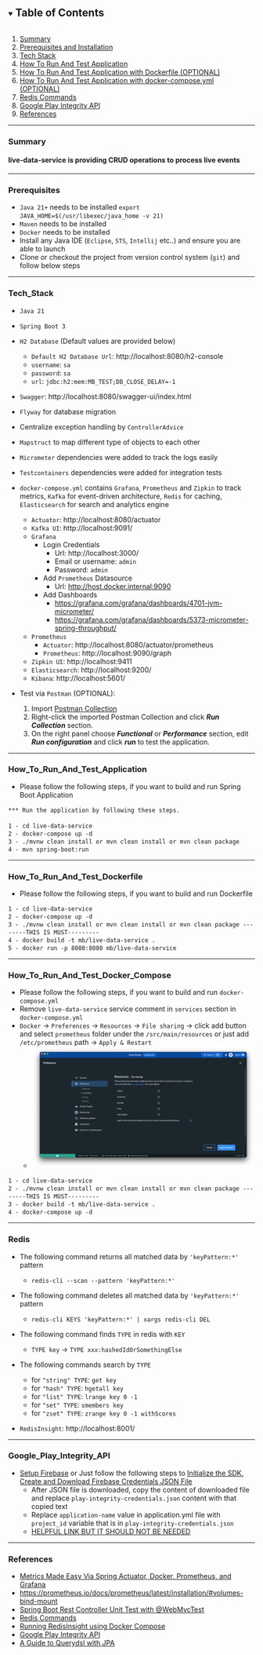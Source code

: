 <!-- TABLE OF CONTENTS -->
<details open="open">
  <summary><h2 style="display: inline-block">Table of Contents</h2></summary>
  <ol>
    <li><a href="#Summary">Summary</a></li>
    <li><a href="#Prerequisites">Prerequisites and Installation</a></li>
    <li><a href="#Tech_Stack">Tech Stack</a></li>
    <li><a href="#How_To_Run_And_Test_Application">How To Run And Test Application</a></li>
    <li><a href="#How_To_Run_And_Test_Dockerfile">How To Run And Test Application with Dockerfile (OPTIONAL)</a></li>
    <li><a href="#How_To_Run_And_Test_Docker_Compose">How To Run And Test Application with docker-compose.yml (OPTIONAL)</a></li>
    <li><a href="#Redis">Redis Commands</a></li>
    <li><a href="#Google_Play_Integrity_API">Google Play Integrity API</a></li>
    <li><a href="#References">References</a></li>
  </ol>
</details>

-------

### Summary

#### live-data-service is providing CRUD operations to process live events

-------

### Prerequisites

- `Java 21+` needs to be installed `export JAVA_HOME=$(/usr/libexec/java_home -v 21)`
- `Maven` needs to be installed
- `Docker` needs to be installed
- Install any Java IDE (`Eclipse`, `STS`, `Intellij` etc..) and ensure you are able to launch
- Clone or checkout the project from version control system (`git`) and follow below steps

-------

### Tech_Stack

- `Java 21`
- `Spring Boot 3`
- `H2 Database` (Default values are provided below)
    - `Default H2 Database Url`: http://localhost:8080/h2-console
    - `username`: `sa`
    - `password`: `sa`
    - `url`: `jdbc:h2:mem:MB_TEST;DB_CLOSE_DELAY=-1`
- `Swagger`: http://localhost:8080/swagger-ui/index.html
- `Flyway` for database migration
- Centralize exception handling by `ControllerAdvice`
- `Mapstruct` to map different type of objects to each other
- `Micrometer` dependencies were added to track the logs easily
- `Testcontainers` dependencies were added for integration tests
- `docker-compose.yml` contains `Grafana`, `Prometheus` and `Zipkin` to track metrics, `Kafka` for event-driven
  architecture, `Redis` for caching, `Elasticsearch` for search and analytics engine
    - `Actuator`: http://localhost:8080/actuator
    - `Kafka UI`: http://localhost:9091/
    - `Grafana`
        - Login Credentials
            - Url: http://localhost:3000/
            - Email or username: `admin`
            - Password: `admin`
        - Add `Prometheus` Datasource
            - Url: http://host.docker.internal:9090
        - Add Dashboards
            - https://grafana.com/grafana/dashboards/4701-jvm-micrometer/
            - https://grafana.com/grafana/dashboards/5373-micrometer-spring-throughput/
    - `Prometheus`
        - `Actuator`: http://localhost:8080/actuator/prometheus
        - `Prometheus`: http://localhost:9090/graph
    - `Zipkin UI`: http://localhost:9411
    - `Elasticsearch`: http://localhost:9200/
    - `Kibana`: http://localhost:5601/

- Test via `Postman` (OPTIONAL):
    1. Import [Postman Collection](docs%2Funit_test_service.postman_collection.json)
    2. Right-click the imported Postman Collection and click _**Run Collection**_ section.
    3. On the right panel choose _**Functional**_ or _**Performance**_ section, edit _**Run configuration**_ and click
       _**run**_ to test the application.

-------

### How_To_Run_And_Test_Application

- Please follow the following steps, if you want to build and run Spring Boot Application

```
*** Run the application by following these steps.

1 - cd live-data-service
2 - docker-compose up -d
3 - ./mvnw clean install or mvn clean install or mvn clean package 
4 - mvn spring-boot:run
```

-------

### How_To_Run_And_Test_Dockerfile

- Please follow the following steps, if you want to build and run Dockerfile

```
1 - cd live-data-service
2 - docker-compose up -d
3 - ./mvnw clean install or mvn clean install or mvn clean package --------THIS IS MUST---------
4 - docker build -t mb/live-data-service .
5 - docker run -p 8080:8080 mb/live-data-service
```

-------

### How_To_Run_And_Test_Docker_Compose

- Please follow the following steps, if you want to build and run `docker-compose.yml`
- Remove `live-data-service` service comment in `services` section in `docker-compose.yml`
- `Docker` -> `Preferences` -> `Resources` -> `File sharing` -> click add button and select `prometheus` folder under
  the `/src/main/resources` or just add `/etc/prometheus` path -> `Apply & Restart`
    - ![img.png](img.png)

```
1 - cd live-data-service
2 - ./mvnw clean install or mvn clean install or mvn clean package --------THIS IS MUST---------
3 - docker build -t mb/live-data-service .
4 - docker-compose up -d
```

-------

### Redis

- The following command returns all matched data by `'keyPattern:*'` pattern
    - `redis-cli --scan --pattern 'keyPattern:*'`

- The following command deletes all matched data by `'keyPattern:*'` pattern
    - `redis-cli KEYS 'keyPattern:*' | xargs redis-cli DEL`

- The following command finds `TYPE` in redis with `KEY`
    - `TYPE key` -> `TYPE xxx:hashedIdOrSomethingElse`

- The following commands search by `TYPE`
    - for `"string" TYPE`: `get key`
    - for `"hash" TYPE`: `hgetall key`
    - for `"list" TYPE`: `lrange key 0 -1`
    - for `"set" TYPE`: `smembers key`
    - for `"zset" TYPE`: `zrange key 0 -1 withScores`

- `RedisInsight`: http://localhost:8001/

-------

### Google_Play_Integrity_API

- [Setup Firebase](https://firebase.google.com/docs/admin/setup) or Just follow the following steps
  to [Initialize the SDK, Create and Download Firebase Credentials JSON File](https://firebase.google.com/docs/admin/setup#initialize-sdk)
    - After JSON file is downloaded, copy the content of downloaded file and replace `play-integrity-credentials.json`
      content with that copied text
    - Replace `application-name` value in application.yml file with `project_id` variable that is
      in `play-integrity-credentials.json`
    - [HELPFUL LINK BUT IT SHOULD NOT BE NEEDED](https://stackoverflow.com/a/40799378)

-------

### References

- [Metrics Made Easy Via Spring Actuator, Docker, Prometheus, and Grafana](https://www.youtube.com/watch?v=Utv7MWgNTvI)
- https://prometheus.io/docs/prometheus/latest/installation/#volumes-bind-mount
- [Spring Boot Rest Controller Unit Test with @WebMvcTest](https://www.bezkoder.com/spring-boot-webmvctest/)
- [Redis Commands](https://auth0.com/blog/introduction-to-redis-install-cli-commands-and-data-types/)
- [Running RedisInsight using Docker Compose](https://collabnix.com/running-redisinsight-using-docker-compose/)
- [Google Play Integrity API](https://developer.android.com/google/play/integrity)
- [A Guide to Querydsl with JPA](https://www.baeldung.com/querydsl-with-jpa-tutorial)